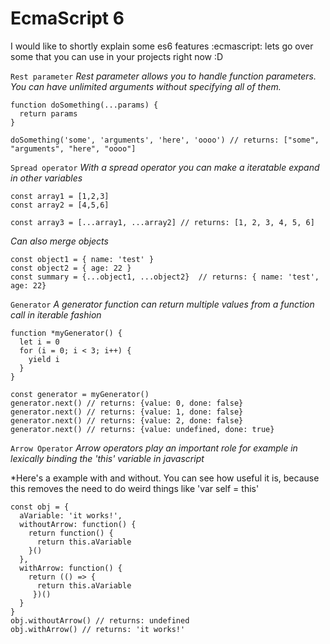 # EcmaScript 6
I would like to shortly explain some es6 features :ecmascript: lets go over some that you can use in your projects right now :D

`Rest parameter`
*Rest parameter allows you to handle function parameters. You can have unlimited arguments without specifying all of them.*

```
function doSomething(...params) {
  return params
}

doSomething('some', 'arguments', 'here', 'oooo') // returns: ["some", "arguments", "here", "oooo"]
```


`Spread operator`
*With a spread operator you can make a iteratable expand in other variables*

```
const array1 = [1,2,3]
const array2 = [4,5,6]

const array3 = [...array1, ...array2] // returns: [1, 2, 3, 4, 5, 6]
```

*Can also merge objects*
```
const object1 = { name: 'test' }
const object2 = { age: 22 }
const summary = {...object1, ...object2}  // returns: { name: 'test', age: 22}
```

`Generator`
*A generator function can return multiple values from a function call in iterable fashion*

```
function *myGenerator() {
  let i = 0
  for (i = 0; i < 3; i++) {
    yield i
  }
}

const generator = myGenerator()
generator.next() // returns: {value: 0, done: false}
generator.next() // returns: {value: 1, done: false}
generator.next() // returns: {value: 2, done: false}
generator.next() // returns: {value: undefined, done: true}
```


`Arrow Operator`
*Arrow operators play an important role for example in lexically binding the 'this' variable in javascript*

*Here's a example with and without. You can see how useful it is, because this removes the need to do weird things like 'var self = this'
```
const obj = {
  aVariable: 'it works!',
  withoutArrow: function() {
    return function() {
      return this.aVariable
    }()
  },
  withArrow: function() {
    return (() => {
      return this.aVariable
     })()
  }
}
obj.withoutArrow() // returns: undefined
obj.withArrow() // returns: 'it works!'
```
